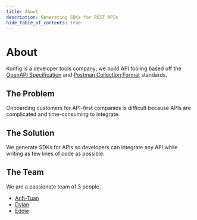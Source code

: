 ```yaml
---
title: About
description: Generating SDKs for REST APIs
hide_table_of_contents: true
---
```


# About

Konfig is a developer tools company; we build API tooling based off the [OpenAPI
Specification](https://swagger.io/specification/) and [Postman Collection Format](https://schema.postman.com/collection/json/v2.1.0/draft-07/collection.json) standards.

## The Problem

Onboarding customers for API-first companies is difficult because APIs are
complicated and time-consuming to integrate.

## The Solution

We generate SDKs for APIs so developers can integrate any API while writing as
few lines of code as possible.

## The Team

We are a passionate team of 3 people.

- [Anh-Tuan](https://www.linkedin.com/in/anhtuanbui2/)
- [Dylan](https://www.linkedin.com/in/dphuang2/)
- [Eddie](https://www.linkedin.com/in/eddie-chayes/)
